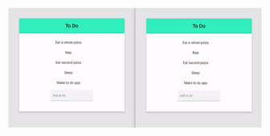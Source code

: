 ![Demonstration of to do application](https://github.com/JonasStjerne/ToDo/blob/main/demonstration.gif)
